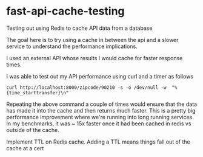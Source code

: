 # fast-api-cache-testing
Testing out using Redis to cache API data from a database

The goal here is to try using a cache in between the api and a slower service to understand the performance implications.

I used an external API whose results I would cache for faster response times. 

I was able to test out my API performance using curl and a timer as follows

`curl http://localhost:8000/zipcode/90210 -s -o /dev/null -w  "%{time_starttransfer}\n"`

Repeating the above command a couple of times would ensure that the data has made it into the cache and then returns much faster. This is a pretty big performance improvement where we're running into long running services. In my benchmarks, it was ~ 15x faster once it had been cached in redis vs outside of the cache. 

Implement TTL on Redis cache. Adding a TTL means things fall out of the cache at a cert